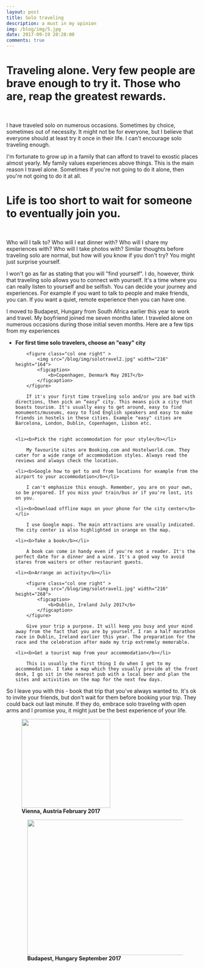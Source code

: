 ```yaml
---
layout: post
title: Solo traveling
description: a must in my opinion
img: /blog/img/5.jpg
date: 2017-09-19 20:28:00
comments: true
---
```

# Traveling alone. Very few people are brave enough to try it. Those who are, reap the greatest rewards.
<br/>

I have traveled solo on numerous occasions. Sometimes by choice, sometimes out of necessity. It might not be for everyone, but I believe that everyone should at least try it once in their life. I can't encourage solo traveling enough.

I'm fortunate to grow up in a family that can afford to travel to exostic places almost yearly. My family values experiences above things. This is the main reason I travel alone. Sometimes if you're not going to do it alone, then you're not going to do it at all. 

# Life is too short to wait for someone to eventually join you.
<br/>

Who will I talk to? Who will I eat dinner with? Who will I share my experiences with? Who will I take photos with? Similar thoughts before traveling solo are normal, but how will you know if you don't try? You might just surprise yourself. 

I won't go as far as stating that you will "find yourself". I do, however, think that traveling solo allows you to connect with yourself. It's a time where you can really listen to yourself and be selfish. You can decide your journey and experiences. For example if you want to talk to people and make friends, you can. If you want a quiet, remote experience then you can have one. 

I moved to Budapest, Hungary from South Africa earlier this year to work and travel. My boyfriend joined me seven months later. I traveled alone on numerous occasions during those initial seven months. Here are a few tips from my experiences

<ul>
	<li><b>For first time solo travelers, choose an "easy" city</b></li>

		<figure class="col one right" >
			<img src="/blog/img/solotravel2.jpg" width="216" height="164">
			<figcaption>
				<b>Copenhagen, Denmark May 2017</b>
			</figcaption>
		</figure>

		If it's your first time traveling solo and/or you are bad with directions, then pick an “easy” city. This means pick a city that boasts tourism. It's usually easy to get around, easy to find monuments/museums, easy to find English speakers and easy to make friends in hostels in these cities. Example "easy" cities are Barcelona, London, Dublin, Copenhagen, Lisbon etc.


	<li><b>Pick the right accommodation for your style</b></li>

		My favourite sites are Booking.com and Hostelworld.com. They cater for a wide range of accommodation styles. Always read the reviews and always check the location.

	<li><b>Google how to get to and from locations for example from the airport to your accommodation</b></li>

		I can't emphasize this enough. Remember, you are on your own, so be prepared. If you miss your train/bus or if you're lost, its on you.

	<li><b>Download offline maps on your phone for the city center</b></li>	

		I use Google maps. The main attractions are usually indicated. The city center is also highlighted in orange on the map.

	<li><b>Take a book</b></li>	

		A book can come in handy even if you're not a reader. It's the perfect date for a dinner and a wine. It's a good way to avoid stares from waiters or other restaurant guests.

	<li><b>Arrange an activity</b></li>	

		<figure class="col one right" >
			<img src="/blog/img/solotravel1.jpg" width="216" height="268">
			<figcaption>
				<b>Dublin, Ireland July 2017</b>
			</figcaption>
		</figure>

		Give your trip a purpose. It will keep you busy and your mind away from the fact that you are by yourself. I ran a half marathon race in Dublin, Ireland earlier this year. The preparation for the race and the celebration after made my trip extremely memorable.

	<li><b>Get a tourist map from your accommodation</b></li>	

		This is usually the first thing I do when I get to my accommodation. I take a map which they usually provide at the front desk, I go sit in the nearest pub with a local beer and plan the sites and activities on the map for the next few days.	
</ul>

So I leave you with this - book that trip that you've always wanted to. It's ok to invite your friends, but don't wait for them before booking your trip. They could back out last minute. If they do, embrace solo traveling with open arms and I promise you, it might just be the best experience of your life.

<figure class="col one">
	<img src="/blog/img/solotravel5.jpg" width="233" height="233">
	<figcaption>
		<b>Vienna, Austria February 2017</b>
	</figcaption>
</figure>

<figure class="col two right" style="padding-left: 15px">
	<img src="/blog/img/solotravel4.jpg" width="460" height="355">
	<figcaption>
		<b>Budapest, Hungary September 2017</b>
	</figcaption>
</figure>
